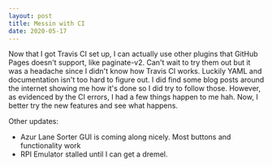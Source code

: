 ```yaml
---
layout: post
title: Messin with CI
date: 2020-05-17
---
```


Now that I got Travis CI set up, I can actually use other plugins that GitHub
Pages doesn't support, like paginate-v2. Can't wait to try them out but it was
a headache since I didn't know how Travis CI works. Luckily YAML and
documentation isn't too hard to figure out. I did find some blog posts around
the internet showing me how it's done so I did try to follow those. However,
as evidenced by the CI errors, I had a few things happen to me hah. Now, I
better try the new features and see what happens. 

Other updates:
* Azur Lane Sorter GUI is coming along nicely. Most buttons and functionality
  work
* RPI Emulator stalled until I can get a dremel.
